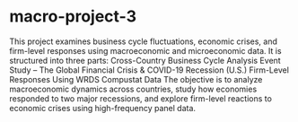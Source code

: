 # macro-project-3
This project examines business cycle fluctuations, economic crises, and firm-level responses using macroeconomic and microeconomic data. It is structured into three parts:
    Cross-Country Business Cycle Analysis
    Event Study – The Global Financial Crisis & COVID-19 Recession (U.S.)
    Firm-Level Responses Using WRDS Compustat Data
The objective is to analyze macroeconomic dynamics across countries, study how economies responded to two major recessions, and explore firm-level reactions to economic crises using high-frequency panel data.
